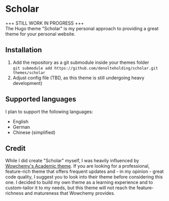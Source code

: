# Scholar
+++ STILL WORK IN PROGRESS +++  
The Hugo theme "Scholar" is my personal approach to providing a great theme for your personal website.

## Installation
1. Add the repository as a git submodule inside your themes folder  
`git submodule add https://github.com/denolteholding/scholar.git themes/scholar`
2. Adjust config file (TBD, as this theme is still undergoing heavy development)

## Supported languages
I plan to support the following languages:
- English
- German
- Chinese (simplified)

## Credit
While I did create "Scholar" myself, I was heavily influenced by [Wowchemy's Academic theme](https://github.com/wowchemy/starter-academic). If you are looking for a professional, feature-rich theme that offers frequent updates and - in my opinion - great code quality, I suggest you to look into their theme before considering this one.
I decided to build my own theme as a learning experience and to custom-tailor it to my needs, but this theme will not reach the feature-richness and matureness that Wowchemy provides.
